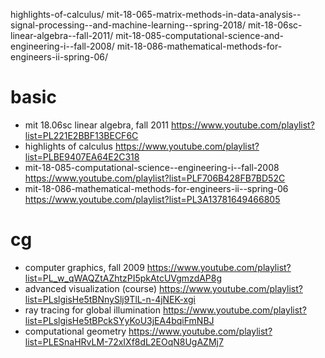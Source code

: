 highlights-of-calculus/
mit-18-065-matrix-methods-in-data-analysis--signal-processing--and-machine-learning--spring-2018/
mit-18-06sc-linear-algebra--fall-2011/
mit-18-085-computational-science-and-engineering-i--fall-2008/
mit-18-086-mathematical-methods-for-engineers-ii-spring-06/

# basic

- mit 18.06sc linear algebra, fall 2011
  https://www.youtube.com/playlist?list=PL221E2BBF13BECF6C
- highlights of calculus
  https://www.youtube.com/playlist?list=PLBE9407EA64E2C318
- mit-18-085-computational-science--engineering-i--fall-2008
  https://www.youtube.com/playlist?list=PLF706B428FB7BD52C
- mit-18-086-mathematical-methods-for-engineers-ii--spring-06
  https://www.youtube.com/playlist?list=PL3A13781649466805

# cg

- computer graphics, fall 2009
  https://www.youtube.com/playlist?list=PL_w_qWAQZtAZhtzPI5pkAtcUVgmzdAP8g
- advanced visualization (course)
  https://www.youtube.com/playlist?list=PLslgisHe5tBNnySlj9TlL-n-4jNEK-xgi
- ray tracing for global illumination
  https://www.youtube.com/playlist?list=PLslgisHe5tBPckSYyKoU3jEA4bqiFmNBJ
- computational geometry
  https://www.youtube.com/playlist?list=PLESnaHRvLM-72xIXf8dL2EOqN8UgAZMj7
